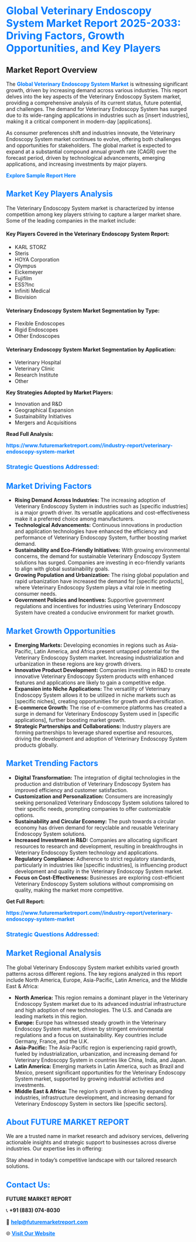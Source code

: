 <h1 style="color: #007BFF;">Global Veterinary Endoscopy System Market Report 2025-2033: Driving Factors, Growth Opportunities, and Key Players</h1>

<section id="overview">
<h2>Market Report Overview</h2>
<p>The <a href="https://www.futuremarketreport.com//industry-report/veterinary-endoscopy-system-market" style="color: #007BFF; text-decoration: none;"><strong>Global Veterinary Endoscopy System Market</strong></a> is witnessing significant growth, driven by increasing demand across various industries. This report delves into the key aspects of the Veterinary Endoscopy System market, providing a comprehensive analysis of its current status, future potential, and challenges. The demand for Veterinary Endoscopy System has surged due to its wide-ranging applications in industries such as [insert industries], making it a critical component in modern-day [applications].</p>
<p>As consumer preferences shift and industries innovate, the Veterinary Endoscopy System market continues to evolve, offering both challenges and opportunities for stakeholders. The global market is expected to expand at a substantial compound annual growth rate (CAGR) over the forecast period, driven by technological advancements, emerging applications, and increasing investments by major players.</p>
</section>

<section id="overview">
<p><a href="https://www.futuremarketreport.com//request-sample/reportId=79940" style="color: #007BFF; text-decoration: none;"><strong>Explore Sample Report Here</strong></a></p>
</section>

<section id="key-players">
<h2 style="color: #007BFF;">Market Key Players Analysis</h2>
<p>The Veterinary Endoscopy System market is characterized by intense competition among key players striving to capture a larger market share. Some of the leading companies in the market include:</p>
<h4>Key Players Covered in the Veterinary Endoscopy System Report:</h4>
<ul><li>KARL STORZ</li><li>Steris</li><li>HOYA Corporation</li><li>Olympus</li><li>Eickemeyer</li><li>Fujifilm</li><li>ESS?Inc</li><li>Infiniti Medical</li><li>Biovision</li></ul>
<h4>Veterinary Endoscopy System Market Segmentation by Type:</h4>
<ul><li>Flexible Endoscopes</li><li>Rigid Endoscopes</li><li>Other Endoscopes</li></ul>

<h4>Veterinary Endoscopy System Market Segmentation by Application:</h4>
<ul><li>Veterinary Hospital</li><li>Veterinary Clinic</li><li>Research Institute</li><li>Other</li></ul>
<p><strong>Key Strategies Adopted by Market Players:</strong></p>
<ul>
<li>Innovation and R&D</li>
<li>Geographical Expansion</li>
<li>Sustainability Initiatives</li>
<li>Mergers and Acquisitions</li>
</ul>
</section>

<section>
<p><strong>Read Full Analysis: </strong></p><a href="https://www.futuremarketreport.com//industry-report/veterinary-endoscopy-system-market" style="color: #007BFF; text-decoration: none;"><strong>https://www.futuremarketreport.com//industry-report/veterinary-endoscopy-system-market</strong></a>
<h3 style="color: #007BFF;">Strategic Questions Addressed:</h3>
</section>

<section id="driving-factors">
<h2 style="color: #007BFF;">Market Driving Factors</h2>
<ul>
<li><strong>Rising Demand Across Industries:</strong> The increasing adoption of Veterinary Endoscopy System in industries such as [specific industries] is a major growth driver. Its versatile applications and cost-effectiveness make it a preferred choice among manufacturers.</li>
<li><strong>Technological Advancements:</strong> Continuous innovations in production and application technologies have enhanced the efficiency and performance of Veterinary Endoscopy System, further boosting market demand.</li>
<li><strong>Sustainability and Eco-Friendly Initiatives:</strong> With growing environmental concerns, the demand for sustainable Veterinary Endoscopy System solutions has surged. Companies are investing in eco-friendly variants to align with global sustainability goals.</li>
<li><strong>Growing Population and Urbanization:</strong> The rising global population and rapid urbanization have increased the demand for [specific products], where Veterinary Endoscopy System plays a vital role in meeting consumer needs.</li>
<li><strong>Government Policies and Incentives:</strong> Supportive government regulations and incentives for industries using Veterinary Endoscopy System have created a conducive environment for market growth.</li>
</ul>
</section>

<section id="growth-opportunities">
<h2 style="color: #007BFF;">Market Growth Opportunities</h2>
<ul>
<li><strong>Emerging Markets:</strong> Developing economies in regions such as Asia-Pacific, Latin America, and Africa present untapped potential for the Veterinary Endoscopy System market. Increasing industrialization and urbanization in these regions are key growth drivers.</li>
<li><strong>Innovative Product Development:</strong> Companies investing in R&D to create innovative Veterinary Endoscopy System products with enhanced features and applications are likely to gain a competitive edge.</li>
<li><strong>Expansion into Niche Applications:</strong> The versatility of Veterinary Endoscopy System allows it to be utilized in niche markets such as [specific niches], creating opportunities for growth and diversification.</li>
<li><strong>E-commerce Growth:</strong> The rise of e-commerce platforms has created a surge in demand for Veterinary Endoscopy System used in [specific applications], further boosting market growth.</li>
<li><strong>Strategic Partnerships and Collaborations:</strong> Industry players are forming partnerships to leverage shared expertise and resources, driving the development and adoption of Veterinary Endoscopy System products globally.</li>
</ul>
</section>

<section id="trending-factors">
<h2 style="color: #007BFF;">Market Trending Factors</h2>
<ul>
<li><strong>Digital Transformation:</strong> The integration of digital technologies in the production and distribution of Veterinary Endoscopy System has improved efficiency and customer satisfaction.</li>
<li><strong>Customization and Personalization:</strong> Consumers are increasingly seeking personalized Veterinary Endoscopy System solutions tailored to their specific needs, prompting companies to offer customizable options.</li>
<li><strong>Sustainability and Circular Economy:</strong> The push towards a circular economy has driven demand for recyclable and reusable Veterinary Endoscopy System solutions.</li>
<li><strong>Increased Investment in R&D:</strong> Companies are allocating significant resources to research and development, resulting in breakthroughs in Veterinary Endoscopy System technology and applications.</li>
<li><strong>Regulatory Compliance:</strong> Adherence to strict regulatory standards, particularly in industries like [specific industries], is influencing product development and quality in the Veterinary Endoscopy System market.</li>
<li><strong>Focus on Cost-Effectiveness:</strong> Businesses are exploring cost-efficient Veterinary Endoscopy System solutions without compromising on quality, making the market more competitive.</li>
</ul>
</section>

<section>
<p><strong>Get Full Report: </strong></p><a href="https://www.futuremarketreport.com//industry-report/veterinary-endoscopy-system-market" style="color: #007BFF; text-decoration: none;"><strong>https://www.futuremarketreport.com//industry-report/veterinary-endoscopy-system-market</strong></a>
<h3 style="color: #007BFF;">Strategic Questions Addressed:</h3>
</section>


<section id="regional-analysis">
<h2 style="color: #007BFF;">Market Regional Analysis</h2>
<p>The global Veterinary Endoscopy System market exhibits varied growth patterns across different regions. The key regions analyzed in this report include North America, Europe, Asia-Pacific, Latin America, and the Middle East & Africa:</p>
<ul>
<li><strong>North America:</strong> This region remains a dominant player in the Veterinary Endoscopy System market due to its advanced industrial infrastructure and high adoption of new technologies. The U.S. and Canada are leading markets in this region.</li>
<li><strong>Europe:</strong> Europe has witnessed steady growth in the Veterinary Endoscopy System market, driven by stringent environmental regulations and a focus on sustainability. Key countries include Germany, France, and the U.K.</li>
<li><strong>Asia-Pacific:</strong> The Asia-Pacific region is experiencing rapid growth, fueled by industrialization, urbanization, and increasing demand for Veterinary Endoscopy System in countries like China, India, and Japan.</li>
<li><strong>Latin America:</strong> Emerging markets in Latin America, such as Brazil and Mexico, present significant opportunities for the Veterinary Endoscopy System market, supported by growing industrial activities and investments.</li>
<li><strong>Middle East & Africa:</strong> The region’s growth is driven by expanding industries, infrastructure development, and increasing demand for Veterinary Endoscopy System in sectors like [specific sectors].</li>
</ul>
</section>

<footer>
<h2 style="color: #007BFF;">About FUTURE MARKET REPORT</h2>
<p>We are a trusted name in market research and advisory services, delivering actionable insights and strategic support to businesses across diverse industries. Our expertise lies in offering:</p>

<p>Stay ahead in today’s competitive landscape with our tailored research solutions.</p>

<h2 style="color: #007BFF;">Contact Us:</h2>
<p><strong>FUTURE MARKET REPORT</strong></p>
<p>📞 <strong>+91 (883) 074-8030</strong></p>
<p>📧 <strong><a href="mailto:help@futuremarketreport.com" style="color: #007BFF;">help@futuremarketreport.com</a></strong></p>
<p>🌐 <strong><a href="https://www.futuremarketreport.com/" style="color: #007BFF;">Visit Our Website</a></strong></p>
</footer>